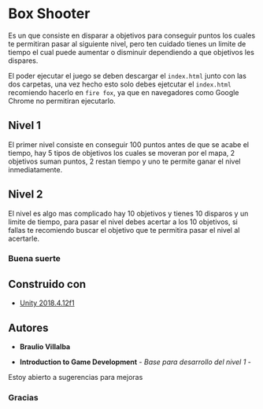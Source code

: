 # Box Shooter 

Es un que consiste en disparar a objetivos para conseguir puntos los cuales te permitiran pasar al siguiente nivel, pero ten cuidado
tienes un limite de tiempo el cual puede aumentar o disminuir dependiendo a que objetivos les dispares.

El poder ejecutar el juego se deben descargar el `index.html` junto con las dos carpetas, una vez hecho esto solo debes ejetcutar el 
`index.html` recomiendo hacerlo en `fire fox`, ya que en navegadores como Google Chrome no permitiran ejecutarlo.

## Nivel 1

El primer nivel consiste en conseguir 100 puntos antes de que se acabe el tiempo, hay 5 tipos de objetivos los cuales se moveran por el 
mapa, 2 objetivos suman puntos, 2 restan tiempo y uno te permite ganar el nivel inmediatamente. 

## Nivel 2

El nivel es algo mas complicado hay 10 objetivos y tienes 10 disparos y un limite de tiempo, para pasar el nivel debes acertar a los 
10 objetivos, si fallas te recomiendo buscar el objetivo que te permitira pasar el nivel al acertarle. 

### Buena suerte


## Construido con 

* [Unity 2018.4.12f1](https://unity.com/)

## Autores

* **Braulio Villalba** 

* **Introduction to Game Development** - *Base para desarrollo del nivel 1* -


Estoy abierto a sugerencias para mejoras 

### Gracias
